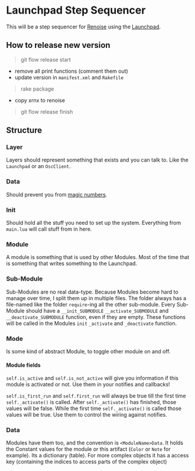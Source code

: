 # Launchpad Step Sequencer

This will be a step sequencer for [Renoise](http://www.renoise.com/) 
using the [Launchpad](http://novationmusic.de/midi-controllers-digital-dj/launchpad).

## How to release new version

> git flow release start <version>

* remove all print functions (comment them out)
* update version in `manifest.xml` and `Rakefile`

> rake package

* copy xrnx to renoise

> git flow release finish <version>

## Structure

### Layer

Layers should represent something that exists and you can talk to. 
Like the `Launchpad` or an `OscClient`. 

### Data

Should prevent you from [magic numbers](http://en.wikipedia.org/wiki/Magic_number_\(programming\)).

### Init 

Should hold all the stuff you need to set up the system. 
Everything from `main.lua` will call stuff from in here.

### Module

A module is something that is used by other Modules.
Most of the time that is something that writes something to the Launchpad.

### Sub-Module

Sub-Modules are no real data-type. Because Modules become hard to manage over time, I split them up in multiple files.
The folder always has a file-named like the folder `require`-ing all the other sub-module.
Every Sub-Module should have a `__init_SUBMODULE` `__activate_SUBMODULE` and `__deactivate_SUBMODULE` function, even if
they are empty. These functions will be called in the Modules `init` `_activate` and `_deactivate` function.

### Mode 

Is some kind of abstract Module, to toggle other module on and off.

#### Module fields

`self.is_active` and `self.is_not_active` will give you information if this module is activated or not.
Use them in your notifies and callbacks!

`self.is_first_run` and `self.first_run` will always be true till the first time `self._activate()` is called.
After `self._activate()` has finished, those values will be false.
While the first time `self._activate()` is called those values will be true.
Use them to control the wiring against notifies.

### Data

Modules have them too, and the convention is `<ModuleName>Data`. 
It holds the Constant values for the module or this artifact (`Color` or `Note` for example).
Its a dictionary (table).
For more complex objects it has a access key (containing the indices to access parts of the complex object)
